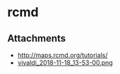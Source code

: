 # rcmd

## Attachments

- http://maps.rcmd.org/tutorials/
- [vivaldi_2018-11-18_13-53-00.png](https://trello.com/1/cards/5eadf7f5cc82da871fda5221/attachments/5eadf7f6cc82da871fda52be/download/vivaldi_2018-11-18_13-53-00.png)
